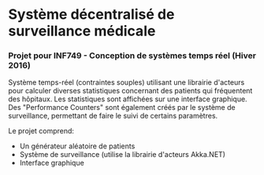# Système décentralisé de surveillance médicale
### Projet pour INF749 - Conception de systèmes temps réel (Hiver 2016)

Système temps-réel (contraintes souples) utilisant une librairie d'acteurs pour calculer diverses statistiques concernant des patients qui fréquentent des hôpitaux. Les statistiques sont affichées sur une interface graphique. Des "Performance Counters" sont également créés par le système de surveillance, permettant de faire le suivi de certains paramètres.

Le projet comprend:
- Un générateur aléatoire de patients
- Système de surveillance (utilise la librairie d'acteurs Akka.NET)
- Interface graphique


